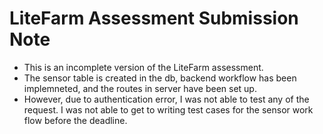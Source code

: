 # LiteFarm Assessment Submission Note

- This is an incomplete version of the LiteFarm assessment. 
- The sensor table is created in the db, backend workflow has been implemneted, and the routes in server have been set up. 
- However, due to authentication error, I was not able to test any of the request. I was not able to get to writing test cases for the sensor work flow before the deadline. 